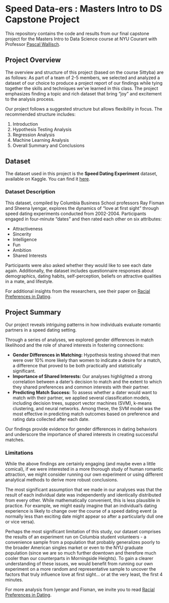 # Speed Data-ers : Masters Intro to DS Capstone Project
This repository contains the code and results from our final capstone project for the Masters Intro to Data Science course at NYU Courant with Professor [Pascal Wallisch](https://github.com/Pascallisch).

## Project Overview
The overview and structure of this project (based on the course Sittyba) are as follows:  As part of a team of 2-5 members, we selected and analyzed a dataset of our choice to produce a project report of our findings while tying together the skills and techniques we've learned in this class. The project emphasizes finding a topic and rich dataset that bring “joy” and excitement to the analysis process.

Our project follows a suggested structure but allows flexibility in focus. The recommended structure includes:
1. Introduction
2. Hypothesis Testing Analysis
3. Regression Analysis
4. Machine Learning Analysis
5. Overall Summary and Conclusions

## Dataset
The dataset used in this project is the **Speed Dating Experiment** dataset, available on Kaggle. You can find it [here](https://www.kaggle.com/datasets/annavictoria/speed-dating-experiment).

### Dataset Description
This dataset, compiled by Columbia Business School professors Ray Fisman and Sheena Iyengar, explores the dynamics of “love at first sight” through speed dating experiments conducted from 2002-2004. Participants engaged in four-minute “dates” and then rated each other on six attributes:
* Attractiveness
* Sincerity
* Intelligence
* Fun
* Ambition
* Shared Interests

Participants were also asked whether they would like to see each date again. Additionally, the dataset includes questionnaire responses about demographics, dating habits, self-perception, beliefs on attractive qualities in a mate, and lifestyle.

For additional insights from the researchers, see their paper on [Racial Preferences in Dating](https://papers.ssrn.com/sol3/papers.cfm?abstract_id=610589).

## Project Summary

Our project reveals intriguing patterns in how individuals evaluate romantic partners in a speed dating setting. 

Through a series of analyses, we explored gender differences in match likelihood and the role of shared interests in fostering connections:
* **Gender Differences in Matching:** Hypothesis testing showed that men were over 10% more likely than women to indicate a desire for a match, a difference that proved to be both practically and statistically significant.
* **Importance of Shared Interests:** Our analyses highlighted a strong correlation between a dater’s decision to match and the extent to which they shared preferences and common interests with their partner.
* **Predicting Match Success:** To assess whether a dater would want to match with their partner, we applied several classification models, including decision trees, support vector machines (SVM), k-means clustering, and neural networks. Among these, the SVM model was the most effective in predicting match outcomes based on preference and rating data collected after each date.

Our findings provide evidence for gender differences in dating behaviors and underscore the importance of shared interests in creating successful matches. 

### Limitations

While the above findings are certainly engaging (and maybe even a little comical), if we were interested in a more thorough study of human romantic attraction, we might consider running our own experiment or using different analytical methods to derive more robust conclusions. 

The most significant assumption that we made in our analyses was that the result of each individual date was independently and identically distributed from every other. While mathematically convenient, this is less plausible in practice. For example, we might easily imagine that an individual’s dating experience is likely to change over the course of a speed dating event (a normally less than exciting date might appear so after a particularly dull one or vice versa). 

Perhaps the most significant limitation of this study, our dataset comprises the results of an experiment run on Columbia student volunteers - a convenience sample from a population that probably generalizes poorly to the broader American singles market or even to the NYU graduate population (since we are so much further downtown and therefore much cooler than our counterparts in Morningside Heights). To gain a clearer understanding of these issues, we would benefit from running our own experiment on a more random and representative sample to uncover the factors that truly influence love at first sight... or at the very least, the first 4 minutes.

For more analysis from Iyengar and Fisman, we invite you to read [Racial Preferences in Dating](https://papers.ssrn.com/sol3/papers.cfm?abstract_id=610589).

